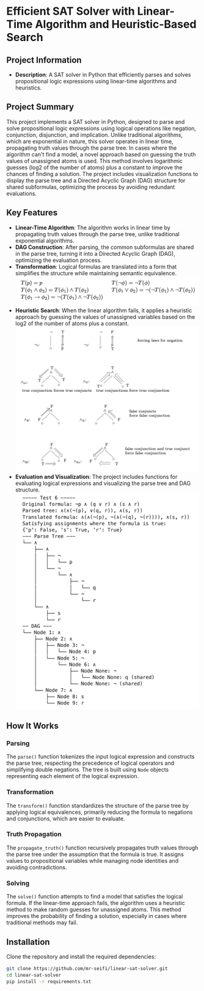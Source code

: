 # Efficient SAT Solver with Linear-Time Algorithm and Heuristic-Based Search

## Project Information
- **Description**: A SAT solver in Python that efficiently parses and solves propositional logic expressions using linear-time algorithms and heuristics.

## Project Summary
This project implements a SAT solver in Python, designed to parse and solve propositional logic expressions using logical operations like negation, conjunction, disjunction, and implication. Unlike traditional algorithms, which are exponential in nature, this solver operates in linear time, propagating truth values through the parse tree. In cases where the algorithm can't find a model, a novel approach based on guessing the truth values of unassigned atoms is used. This method involves logarithmic guesses (log2 of the number of atoms) plus a constant to improve the chances of finding a solution. The project includes visualization functions to display the parse tree and a Directed Acyclic Graph (DAG) structure for shared subformulas, optimizing the process by avoiding redundant evaluations.

## Key Features
- **Linear-Time Algorithm**: The algorithm works in linear time by propagating truth values through the parse tree, unlike traditional exponential algorithms.
- **DAG Construction**: After parsing, the common subformulas are shared in the parse tree, turning it into a Directed Acyclic Graph (DAG), optimizing the evaluation process.
- **Transformation**: Logical formulas are translated into a form that simplifies the structure while maintaining semantic equivalence.
![transformation](img/sat-transform.png)
- **Heuristic Search**: When the linear algorithm fails, it applies a heuristic approach by guessing the values of unassigned variables based on the log2 of the number of atoms plus a constant.
![forcing-laws](img/sat-forcing-laws.png)
- **Evaluation and Visualization**: The project includes functions for evaluating logical expressions and visualizing the parse tree and DAG structure.
![test](img/sat-test-6.png)

## How It Works
### Parsing
The `parse()` function tokenizes the input logical expression and constructs the parse tree, respecting the precedence of logical operators and simplifying double negations. The tree is built using `Node` objects representing each element of the logical expression.

### Transformation
The `transform()` function standardizes the structure of the parse tree by applying logical equivalences, primarily reducing the formula to negations and conjunctions, which are easier to evaluate.

### Truth Propagation
The `propagate_truth()` function recursively propagates truth values through the parse tree under the assumption that the formula is true. It assigns values to propositional variables while managing node identities and avoiding contradictions.

### Solving
The `solve()` function attempts to find a model that satisfies the logical formula. If the linear-time approach fails, the algorithm uses a heuristic method to make random guesses for unassigned atoms. This method improves the probability of finding a solution, especially in cases where traditional methods may fail.

## Installation
Clone the repository and install the required dependencies:
```bash
git clone https://github.com/mr-seifi/linear-sat-solver.git
cd linear-sat-solver
pip install -r requirements.txt
```